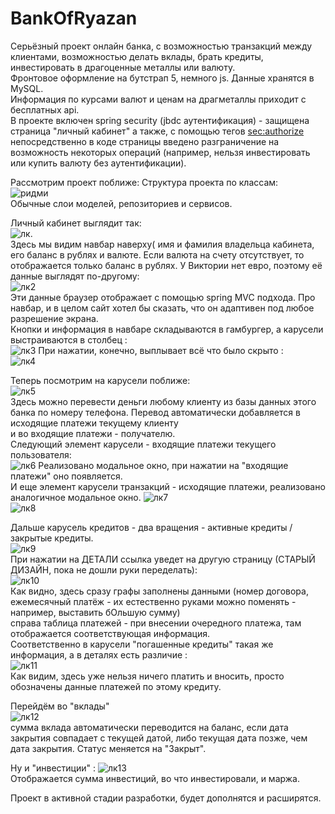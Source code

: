 # BankOfRyazan
Серьёзный проект онлайн банка, с возможностью транзакций между клиентами, возможностью делать вклады, брать кредиты, инвестировать в драгоценные металлы или валюту.  
Фронтовое оформление на бутстрап 5, немного js. Данные хранятся в MySQL.  
Информация по курсами валют и ценам на драгметаллы приходит с бесплатных api.  
В проекте включен spring security (jbdc аутентификация) - защищена страница "личный кабинет" а также, с помощью тегов <sec:authorize> непосредственно в коде страницы 
введено разграничение на возможность некоторых операций (например, нельзя инвестировать или купить валюту без аутентификации).  

Рассмотрим проект поближе:
Структура проекта по классам:  
![ридми](https://user-images.githubusercontent.com/97405800/182043726-604642de-0c62-4271-871b-68006939d7d0.jpg)  
Обычные слои моделей, репозиториев и сервисов.  
  
Личный кабинет выглядит так:  
![лк](https://user-images.githubusercontent.com/97405800/182044109-0bf8d8ea-4cd1-4b50-9050-01892d88a583.jpg).  
Здесь мы видим навбар наверху( имя и фамилия владельца кабинета, его баланс в рублях и валюте. Если валюта на счету отсутствует, то отображается только баланс в рублях.
У Виктории нет евро, поэтому её данные выглядят по-другому:  
![лк2](https://user-images.githubusercontent.com/97405800/182044235-1e4cf5ef-f177-4998-b431-e9fb54214f9d.jpg)  
Эти данные браузер отображает с помощью spring MVC подхода. Про навбар, и в целом сайт хотел бы сказать, что он адаптивен под любое разрешение экрана.  
Кнопки и информация в навбаре складываются в гамбургер, а карусели выстраиваются в столбец :  
![лк3](https://user-images.githubusercontent.com/97405800/182044450-fa4c6c99-fb5d-44f9-bc8f-98b30a374fe5.jpg)
При нажатии, конечно, выплывает всё что было скрыто :  
![лк4](https://user-images.githubusercontent.com/97405800/182044483-fd0ac05e-9fb3-47fd-b85d-bd1eae3e7663.jpg)  
  
Теперь посмотрим на карусели поближе:  
![лк5](https://user-images.githubusercontent.com/97405800/182044567-645e5aca-9280-4f4d-ba8e-9781de00ccd6.jpg)  
Здесь можно перевести деньги любому клиенту из базы данных этого банка по номеру телефона. Перевод автоматически добавляется в исходящие платежи текущему клиенту  
и во входящие платежи - получателю.  
Следующий элемент карусели - входящие платежи текущего пользователя:  
![лк6](https://user-images.githubusercontent.com/97405800/182044664-f8e31450-5a54-487c-9dd8-05fd3e85ad18.jpg)
Реализовано модальное окно, при нажатии на "входящие платежи" оно появляется.  
И еще элемент карусели транзакций - исходящие платежи, реализовано аналогичное модальное окно. 
![лк7](https://user-images.githubusercontent.com/97405800/182044803-460a4dd2-d1a0-477d-b40d-251009b1d73a.jpg)  
![лк8](https://user-images.githubusercontent.com/97405800/182044834-6130cf3b-763a-4ef9-856c-9dc8ff2afee5.jpg)  
  
    
Дальше карусель кредитов - два вращения - активные кредиты / закрытые кредиты.  
![лк9](https://user-images.githubusercontent.com/97405800/182044914-e057958c-f20f-4c08-840a-7afb3b8a2c9c.jpg)  
При нажатии на ДЕТАЛИ ссылка уведет на другую страницу (СТАРЫЙ ДИЗАЙН, пока не дошли руки переделать):  
![лк10](https://user-images.githubusercontent.com/97405800/182044980-d6832d60-7e25-409d-8d4c-b0ca7155ed7f.jpg)  
Как видно, здесь сразу графы заполнены данными (номер договора, ежемесячный платёж - их естественно руками можно поменять - например, выставить бОльшую сумму)  
справа таблица платежей - при внесении очередного платежа, там отображается соответствующая информация.  
Соответственно в карусели "погашенные кредиты" такая же информация, а в деталях есть различие :  
![лк11](https://user-images.githubusercontent.com/97405800/182045100-b6a9e767-ab57-4397-bac2-15e2e575e8c9.jpg)  
Как видим, здесь уже нельзя ничего платить и вносить, просто обозначены данные платежей по этому кредиту.  
  
Перейдём во "вклады"  
![лк12](https://user-images.githubusercontent.com/97405800/182045133-a46bc96e-f9cd-4fff-84e0-38d15c2e4c28.jpg)  
сумма вклада автоматически переводится на баланс, если дата закрытия совпадает с текущей датой, либо текущая дата позже, чем дата закрытия. Статус меняется на "Закрыт".  
  
Ну и "инвестиции" :
![лк13](https://user-images.githubusercontent.com/97405800/182045234-46dce82e-ffd1-4f18-a3b1-6bf8e96a1b25.jpg)  
Отображается сумма инвестиций, во что инвестировали, и маржа.  

Проект в активной стадии разработки, будет дополнятся и расширятся.




